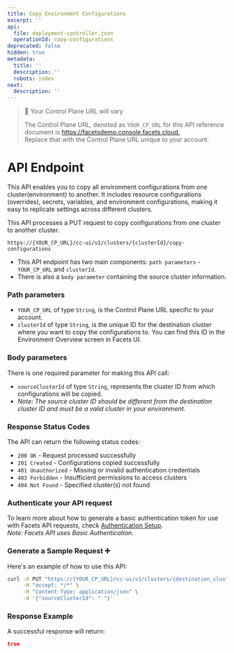 ```yaml
---
title: Copy Environment Configurations
excerpt: ''
api:
  file: deployment-controller.json
  operationId: copy-configurations
deprecated: false
hidden: true
metadata:
  title: ''
  description: ''
  robots: index
next:
  description: ''
---
```

> 🚧 Your Control Plane URL will vary
> 
> The Control Plane URL, denoted as <code>YOUR_CP_URL</code> for this API reference document is <https://facetsdemo.console.facets.cloud.>  
> Replace that with the Control Plane URL unique to your account.

# API Endpoint

This API enables you to copy all environment configurations from one cluster(environment) to another. It includes resource configurations (overrides), secrets, variables, and environment configurations, making it easy to replicate settings across different clusters.

This API processes a PUT request to copy configurations from one cluster to another cluster.

```
https://{YOUR_CP_URL}/cc-ui/v1/clusters/{clusterId}/copy-configurations
```

- This API endpoint has two main components: `path parameters` - `YOUR_CP_URL` and `clusterId`.
- There is also a `body parameter` containing the source cluster information.

### Path parameters

- `YOUR_CP_URL` of type `String`, is the Control Plane URL specific to your account.
- `clusterId` of type `String`, is the unique ID for the destination cluster where you want to copy the configurations to. You can find this ID in the Environment Overview screen in Facets UI.

### Body parameters

There is one required parameter for making this API call:

- `sourceClusterId` of type `String`, represents the cluster ID from which configurations will be copied.
- _Note: The source cluster ID should be different from the destination cluster ID and must be a valid cluster in your environment._

### Response Status Codes

The API can return the following status codes:

- `200 OK` - Request processed successfully
- `201 Created` - Configurations copied successfully
- `401 Unauthorized` - Missing or invalid authentication credentials
- `403 Forbidden` - Insufficient permissions to access clusters
- `404 Not Found` - Specified cluster(s) not found

### Authenticate your API request

To learn more about how to generate a basic authentication token for use with Facets API requests, check [Authentication Setup](https://readme.facets.cloud/reference/authentication-setup).  
_Note:  Facets API uses Basic Authentication._

### Generate a Sample Request ➕

Here's an example of how to use this API:

```bash
curl -X PUT "https://{YOUR_CP_URL}/cc-ui/v1/clusters/{destination_clusterId}/copy-configurations" \
     -H "accept: */*" \
     -H "Content-Type: application/json" \
     -d '{"sourceClusterId": " "}'
```

### Response Example

A successful response will return:

```json
true
```